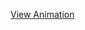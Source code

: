 [View Animation](https://64.media.tumblr.com/48eeaa2c618051b46bb9346744c17c97/a42a01809d84d88c-3a/s500x750/ca71cf35e99e01cfe4c4d0f9798b82d2bc6297b1.gifv)
